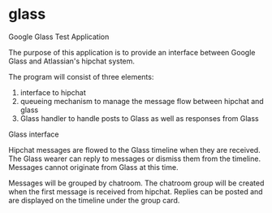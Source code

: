 glass
=====

Google Glass Test Application

The purpose of this application is to provide an interface between Google Glass
and Atlassian's hipchat system.

The program will consist of three elements:

1) interface to hipchat
2) queueing mechanism to manage the message flow between hipchat and glass
3) Glass handler to handle posts to Glass as well as responses from Glass

Glass interface

Hipchat messages are flowed to the Glass timeline when they are received.
The Glass wearer can reply to messages or dismiss them from the timeline.
Messages cannot originate from Glass at this time.

Messages will be grouped by chatroom.  The chatroom group will be created when
the first message is received from hipchat.  Replies can be posted and are
displayed on the timeline under the group card.


